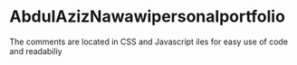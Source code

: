 # AbdulAzizNawawipersonalportfolio

The comments are located in CSS and Javascript iles for easy use of code and readabiliy
